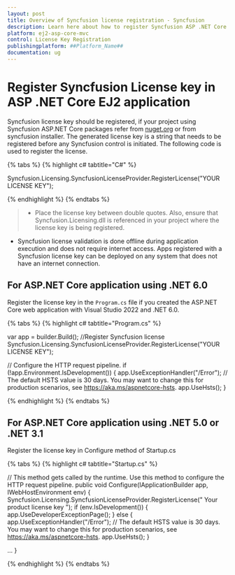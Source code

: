 ```yaml
---
layout: post
title: Overview of Syncfusion license registration - Syncfusion
description: Learn here about how to register Syncfusion ASP .NET Core EJ2 license key for ASP .NET Core EJ2 application for license validation.
platform: ej2-asp-core-mvc
control: License Key Registration
publishingplatform: ##Platform_Name##
documentation: ug
---
```


# Register Syncfusion License key in ASP .NET Core EJ2 application

Syncfusion license key should be registered, if your project using Syncfusion ASP.NET Core packages refer from [nuget.org](https://www.nuget.org/packages?q=syncfusion) or from syncfusion installer. The generated license key is a string that needs to be registered before any Syncfusion control is initiated. The following code is used to register the license.

{% tabs %}
{% highlight c# tabtitle="C#" %}

Syncfusion.Licensing.SyncfusionLicenseProvider.RegisterLicense("YOUR LICENSE KEY");

{% endhighlight %}
{% endtabs %}

> * Place the license key between double quotes. Also, ensure that Syncfusion.Licensing.dll is referenced in your project where the license key is being registered.
* Syncfusion license validation is done offline during application execution and does not require internet access. Apps registered with a Syncfusion license key can be deployed on any system that does not have an internet connection.

## For ASP.NET Core application using .NET 6.0

Register the license key in the `Program.cs` file if you created the ASP.NET Core web application with Visual Studio 2022 and .NET 6.0. 

{% tabs %}
{% highlight c# tabtitle="Program.cs" %}

var app = builder.Build();
//Register Syncfusion license
Syncfusion.Licensing.SyncfusionLicenseProvider.RegisterLicense("YOUR LICENSE KEY");

// Configure the HTTP request pipeline.
if (!app.Environment.IsDevelopment())
{
    app.UseExceptionHandler("/Error");
    // The default HSTS value is 30 days. You may want to change this for production scenarios, see https://aka.ms/aspnetcore-hsts.
    app.UseHsts();
}

{% endhighlight %}
{% endtabs %}

## For ASP.NET Core application using .NET 5.0 or .NET 3.1

Register the license key in Configure method of Startup.cs

{% tabs %}
{% highlight c# tabtitle="Startup.cs" %}

// This method gets called by the runtime. Use this method to configure the HTTP request pipeline.
public void Configure(IApplicationBuilder app, IWebHostEnvironment env)
{
    Syncfusion.Licensing.SyncfusionLicenseProvider.RegisterLicense(" Your product license key ");
    if (env.IsDevelopment())
    {
        app.UseDeveloperExceptionPage();
    }
    else
    {
        app.UseExceptionHandler("/Error");
        // The default HSTS value is 30 days. You may want to change this for production scenarios, see https://aka.ms/aspnetcore-hsts.
        app.UseHsts();
    }

...
}

{% endhighlight %}
{% endtabs %}
